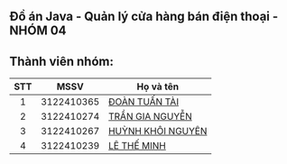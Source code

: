 ## Đồ án Java - Quản lý cửa hàng bán điện thoại - NHÓM 04

## Thành viên nhóm:

| STT |    MSSV    | Họ và tên                                                            |
| :-: | :--------: | -------------------------------------------------------------------- |
|  1  | 3122410365 | [ĐOÀN TUẤN TÀI]()                                                    |
|  2  | 3122410274 | [TRẦN GIA NGUYỄN ](https://www.facebook.com/Remilia1704/)            |
|  3  | 3122410267 | [HUỲNH KHÔI NGUYÊN ](https://www.facebook.com/nguyen.huynhkhoi.6921) |
|  4  | 3122410239 | [LÊ THẾ MINH ](https://www.facebook.com/minh.lethe.186590)           |
